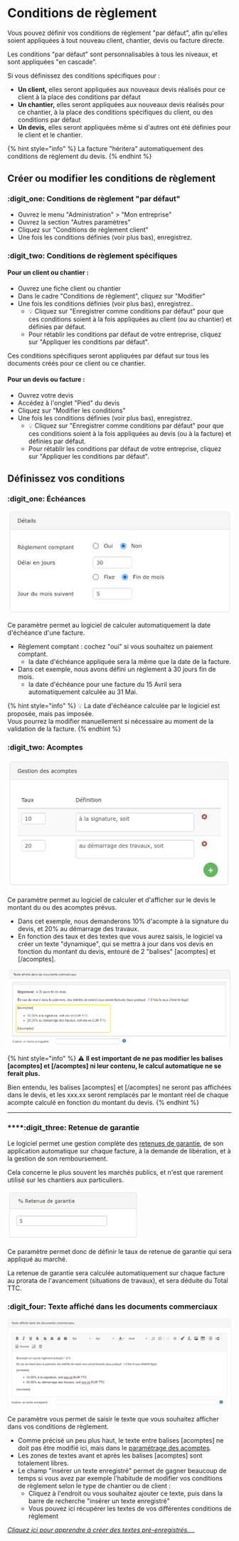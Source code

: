# Conditions de règlement

Vous pouvez définir vos conditions de règlement "par défaut", afin qu'elles soient appliquées à tout nouveau client, chantier, devis ou facture directe.

Les conditions "par défaut" sont personnalisables à tous les niveaux, et sont appliquées "en cascade".

Si vous définissez des conditions spécifiques pour :

* **Un client,** elles seront appliquées aux nouveaux devis réalisés pour ce client à la place des conditions par défaut
* **Un chantier,** elles seront appliquées aux nouveaux devis réalisés pour ce chantier, à la place des conditions spécifiques du client, ou des conditions par défaut
* **Un devis,** elles seront appliquées même si d'autres ont été définies pour le client et le chantier.

{% hint style="info" %}
La facture "héritera" automatiquement des conditions de règlement du devis.
{% endhint %}

## Créer ou modifier les conditions de règlement

### :digit_one: Conditions de règlement "par défaut"

* Ouvrez le menu "Administration" > "Mon entreprise"
* Ouvrez la section "Autres paramètres"
* Cliquez sur "Conditions de règlement client"
*   Une fois les conditions définies (voir plus bas), enregistrez.



### :digit_two: Conditions de règlement spécifiques

#### Pour un client ou chantier :

* Ouvrez une fiche client ou chantier
* Dans le cadre "Conditions de règlement", cliquez sur "Modifier"
* Une fois les conditions définies (voir plus bas), enregistrez..
  * :bulb: Cliquez sur "Enregistrer comme conditions par défaut" pour que ces conditions soient à la fois  appliquées au client (ou au chantier) et définies par défaut.
  *  Pour rétablir les conditions par défaut de votre entreprise, cliquez sur "Appliquer les conditions par défaut".

Ces conditions spécifiques seront appliquées par défaut sur tous les documents créés pour ce client ou ce chantier.



####  Pour un devis ou facture :

* Ouvrez votre devis
* Accédez à l'onglet "Pied" du devis
* Cliquez sur "Modifier les conditions"
* Une fois les conditions définies (voir plus bas), enregistrez.
  * :bulb: Cliquez sur "Enregistrer comme conditions par défaut" pour que ces conditions soient à la fois appliquées au devis (ou à la facture) et définies par défaut.
  * Pour rétablir les conditions par défaut de votre entreprise, cliquez sur "Appliquer les conditions par défaut".



## Définissez vos conditions

### :digit_one: Échéances

![](../../.gitbook/assets/screenshot-80-.png)

Ce paramètre permet au logiciel de calculer automatiquement la date d'échéance d'une facture.

* Règlement comptant : cochez "oui" si vous souhaitez un paiement comptant.
  * la date d'échéance appliquée sera la même que la date de la facture.
* Dans cet exemple, nous avons défini un règlement à 30 jours fin de mois.
  * la date d'échéance pour une facture du 15 Avril sera automatiquement calculée au 31 Mai.

{% hint style="info" %}
:bulb: La date d'échéance calculée par le logiciel est proposée, mais pas imposée.\
Vous pourrez la modifier manuellement si nécessaire au moment de la validation de la facture.
{% endhint %}



### :digit_two: Acomptes

![](../../.gitbook/assets/screenshot-81-.png)

Ce paramètre permet au logiciel de calculer et d'afficher sur le devis le montant du ou des acomptes prévus.

* Dans cet exemple, nous demanderons 10% d'acompte à la signature du devis, et 20% au démarrage des travaux.
* En fonction des taux et des textes que vous aurez saisis, le logiciel va créer un texte "dynamique", qui se mettra à jour dans vos devis en fonction du montant du devis, entouré de 2 "balises" \[acomptes] et \[/acomptes].

![](../../.gitbook/assets/parametrage_texte_conditions.png)

{% hint style="info" %}
:warning: **Il est important de ne pas modifier les balises \[acomptes] et \[/acomptes] ni leur contenu, le calcul automatique ne se ferait plus.**

Bien entendu, les balises \[acomptes] et \[/acomptes] ne seront pas affichées dans le devis, et les xxx.xx seront remplacés par le montant réel de chaque acompte calculé en fonction du montant du devis.
{% endhint %}

****

### ****:digit_three: **Retenue de garantie**

Le logiciel permet une gestion complète des [retenues de garantie](../../pour-aller-plus-loin/deductions-complementaires/retenue-de-garantie.md), de son application automatique sur chaque facture, à la demande de libération, et à la gestion de son remboursement.

Cela concerne le plus souvent les marchés publics, et n'est que rarement utilisé sur les chantiers aux particuliers.

![](../../.gitbook/assets/parametrage_rg.png)

Ce paramètre permet donc de définir le taux de retenue de garantie qui sera appliqué au marché. 

La retenue de garantie sera calculée automatiquement sur chaque facture au prorata de l'avancement (situations de travaux), et sera déduite du Total TTC.



### :digit_four: Texte affiché dans les documents commerciaux

![](../../.gitbook/assets/screenshot-84-.png)

Ce paramètre vous permet de saisir le texte que vous souhaitez afficher dans vos conditions de règlement.

* Comme précisé un peu plus haut, le texte entre balises \[acomptes] ne doit pas être modifié ici, mais dans le [paramétrage des acomptes](conditions-de-reglement.md#acomptes).
* Les zones de textes avant et après les balises \[acomptes] sont totalement libres.
* Le champ "insérer un texte enregistré" permet de gagner beaucoup de temps si vous avez par exemple l'habitude de modifier vos conditions de règlement selon le type de chantier ou de client :
  * Cliquez à l'endroit ou vous souhaitez ajouter ce texte, puis dans la barre de recherche "insérer un texte enregistré" 
  * Vous pouvez ici récupérer les textes de vos différentes conditions de règlement

[_Cliquez ici pour apprendre à créer des textes pré-enregistrés._](../../les-plus-du-logiciel/bibliotheque-de-textes.md#les-textes-pre-enregistres)__

